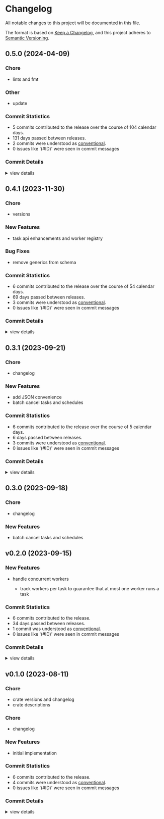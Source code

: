 # Changelog

All notable changes to this project will be documented in this file.

The format is based on [Keep a Changelog](https://keepachangelog.com/en/1.0.0/),
and this project adheres to [Semantic Versioning](https://semver.org/spec/v2.0.0.html).

## 0.5.0 (2024-04-09)

<csr-id-4ec05d470e7d49102328c54ece287d10e6cb1400/>
<csr-id-69034fa2aa7285b366acfc59296b8c9db7b88cff/>

### Chore

 - <csr-id-4ec05d470e7d49102328c54ece287d10e6cb1400/> lints and fmt

### Other

 - <csr-id-69034fa2aa7285b366acfc59296b8c9db7b88cff/> update

### Commit Statistics

<csr-read-only-do-not-edit/>

 - 5 commits contributed to the release over the course of 104 calendar days.
 - 131 days passed between releases.
 - 2 commits were understood as [conventional](https://www.conventionalcommits.org).
 - 0 issues like '(#ID)' were seen in commit messages

### Commit Details

<csr-read-only-do-not-edit/>

<details><summary>view details</summary>

 * **Uncategorized**
    - Release ora-worker v0.4.1, ora-store-sqlx v0.4.0, ora-graphql v0.5.0 ([`e69ed76`](https://github.com/tamasfe/ora/commit/e69ed7697e482d1235416d52e42bafa60d9f140c))
    - Release ora-timer v0.1.2, ora-util v0.1.1, ora-worker v0.4.1, ora-store-sqlx v0.4.0, ora-graphql v0.5.0, safety bump ora v0.5.0 ([`8ce026e`](https://github.com/tamasfe/ora/commit/8ce026ec3b761fd37d85a7bc373aa932d86771ea))
    - Update ([`69034fa`](https://github.com/tamasfe/ora/commit/69034fa2aa7285b366acfc59296b8c9db7b88cff))
    - Lints and fmt ([`4ec05d4`](https://github.com/tamasfe/ora/commit/4ec05d470e7d49102328c54ece287d10e6cb1400))
    - Release ora-worker v0.4.1 ([`35a4c53`](https://github.com/tamasfe/ora/commit/35a4c53c854af0502b830c5cd9bb48a4f511ac8d))
</details>

## 0.4.1 (2023-11-30)

<csr-id-83cfe826e8b543bdeead54c0f9500706fbb72a7b/>

### Chore

 - <csr-id-83cfe826e8b543bdeead54c0f9500706fbb72a7b/> versions

### New Features

 - <csr-id-d6279daf534d793811232a2b8e765e8cd520bff2/> task api enhancements and worker registry

### Bug Fixes

 - <csr-id-2c6d98603fc2fd58de707a1176fcbdb5dc6c6df1/> remove generics from schema

### Commit Statistics

<csr-read-only-do-not-edit/>

 - 6 commits contributed to the release over the course of 54 calendar days.
 - 69 days passed between releases.
 - 3 commits were understood as [conventional](https://www.conventionalcommits.org).
 - 0 issues like '(#ID)' were seen in commit messages

### Commit Details

<csr-read-only-do-not-edit/>

<details><summary>view details</summary>

 * **Uncategorized**
    - Release ora-graphql v0.4.1, ora v0.4.1 ([`a8315b4`](https://github.com/tamasfe/ora/commit/a8315b453a49f033cb3c1f1314864660df040b9a))
    - Remove generics from schema ([`2c6d986`](https://github.com/tamasfe/ora/commit/2c6d98603fc2fd58de707a1176fcbdb5dc6c6df1))
    - Release ora-common v0.1.2, ora-worker v0.4.0, ora-api v0.3.2, ora-macros v0.1.0, ora-timer v0.1.1, ora-scheduler v0.2.1, ora-store-memory v0.3.1, ora-store-sqlx v0.3.2, ora-test v0.3.1, ora v0.4.0 ([`20021a7`](https://github.com/tamasfe/ora/commit/20021a756ac91b3b4503d8f449cb2f000a31e40e))
    - Versions ([`83cfe82`](https://github.com/tamasfe/ora/commit/83cfe826e8b543bdeead54c0f9500706fbb72a7b))
    - Task api enhancements and worker registry ([`d6279da`](https://github.com/tamasfe/ora/commit/d6279daf534d793811232a2b8e765e8cd520bff2))
    - Release ora-client v0.2.1, ora-api v0.3.1, ora-store-sqlx v0.3.1, ora v0.3.1 ([`65c0b4f`](https://github.com/tamasfe/ora/commit/65c0b4f771df465e27ae27555fd8aa7c0f4b5126))
</details>

## 0.3.1 (2023-09-21)

<csr-id-fabc6d25ea8ef8706e44e8794b80af3943518942/>

### Chore

 - <csr-id-fabc6d25ea8ef8706e44e8794b80af3943518942/> changelog

### New Features

 - <csr-id-de0c4c558d3537449fb453d6072cd11700465868/> add JSON convenience
 - <csr-id-b2787bc3048e109582d34711874a42a28a7fff86/> batch cancel tasks and schedules

### Commit Statistics

<csr-read-only-do-not-edit/>

 - 6 commits contributed to the release over the course of 5 calendar days.
 - 6 days passed between releases.
 - 3 commits were understood as [conventional](https://www.conventionalcommits.org).
 - 0 issues like '(#ID)' were seen in commit messages

### Commit Details

<csr-read-only-do-not-edit/>

<details><summary>view details</summary>

 * **Uncategorized**
    - Release ora-graphql v0.3.1 ([`dbec850`](https://github.com/tamasfe/ora/commit/dbec850f7e1b6ab634fe103b7b098395ecacffe2))
    - Add JSON convenience ([`de0c4c5`](https://github.com/tamasfe/ora/commit/de0c4c558d3537449fb453d6072cd11700465868))
    - Release ora-worker v0.3.0, ora-api v0.3.0, ora-store-memory v0.3.0, ora-store-sqlx v0.3.0, ora-test v0.3.0, ora v0.3.0, ora-graphql v0.3.0, safety bump 5 crates ([`387ea7f`](https://github.com/tamasfe/ora/commit/387ea7fc0da2bdd9894415228f5e60e2f9716478))
    - Changelog ([`fabc6d2`](https://github.com/tamasfe/ora/commit/fabc6d25ea8ef8706e44e8794b80af3943518942))
    - Batch cancel tasks and schedules ([`b2787bc`](https://github.com/tamasfe/ora/commit/b2787bc3048e109582d34711874a42a28a7fff86))
    - Release ora-common v0.1.1, ora-api v0.2.1, ora-store-sqlx v0.2.1 ([`5a2e17a`](https://github.com/tamasfe/ora/commit/5a2e17a80948cbebb219861a9a0faed84b50b4e3))
</details>

## 0.3.0 (2023-09-18)

<csr-id-fabc6d25ea8ef8706e44e8794b80af3943518942/>

### Chore

 - <csr-id-fabc6d25ea8ef8706e44e8794b80af3943518942/> changelog

### New Features

 - <csr-id-b2787bc3048e109582d34711874a42a28a7fff86/> batch cancel tasks and schedules

## v0.2.0 (2023-09-15)

### New Features

 - <csr-id-933860bc82503d990938ad1925846eb0eecb0ee5/> handle concurrent workers
   - track workers per task to guarantee that at most one worker runs a task

### Commit Statistics

<csr-read-only-do-not-edit/>

 - 6 commits contributed to the release.
 - 34 days passed between releases.
 - 1 commit was understood as [conventional](https://www.conventionalcommits.org).
 - 0 issues like '(#ID)' were seen in commit messages

### Commit Details

<csr-read-only-do-not-edit/>

<details><summary>view details</summary>

 * **Uncategorized**
    - Release ora-graphql v0.2.0 ([`b03300e`](https://github.com/tamasfe/ora/commit/b03300e610ccf80601eca3931ab14c17af411e3f))
    - Release ora v0.2.0, ora-graphql v0.2.0 ([`8c044b0`](https://github.com/tamasfe/ora/commit/8c044b042544ea875fe5e992bfea211f7f4c30a2))
    - Release ora-store-sqlx v0.2.0, ora-test v0.2.0, ora v0.2.0, ora-graphql v0.2.0 ([`bc6f359`](https://github.com/tamasfe/ora/commit/bc6f359b246ce237690c05018afa07147731ee71))
    - Release ora-worker v0.2.1, ora-api v0.2.0, ora-store-memory v0.2.0, ora-store-sqlx v0.2.0, ora-test v0.2.0, ora v0.2.0, ora-graphql v0.2.0 ([`9c0812a`](https://github.com/tamasfe/ora/commit/9c0812a8005f496718406710c902c9de3346badc))
    - Release ora-scheduler v0.2.0, ora-client v0.2.0, ora-worker v0.2.0, ora-api v0.2.0, ora-store-memory v0.2.0, ora-store-sqlx v0.2.0, ora-test v0.2.0, ora v0.2.0, ora-graphql v0.2.0, safety bump 6 crates ([`3d59b5b`](https://github.com/tamasfe/ora/commit/3d59b5bcf244b6abbbda7e1feff30cb7931dc03f))
    - Handle concurrent workers ([`933860b`](https://github.com/tamasfe/ora/commit/933860bc82503d990938ad1925846eb0eecb0ee5))
</details>

## v0.1.0 (2023-08-11)

<csr-id-d5cca440df67e94bb0cc18f8572518459d4264f1/>
<csr-id-987061ed68939e994d097fb6c353921cbc353416/>
<csr-id-f40379b2fb458d0ef8d9ae5790c08564404f87fd/>

### Chore

 - <csr-id-d5cca440df67e94bb0cc18f8572518459d4264f1/> crate versions and changelog
 - <csr-id-987061ed68939e994d097fb6c353921cbc353416/> crate descriptions

### Chore

 - <csr-id-f40379b2fb458d0ef8d9ae5790c08564404f87fd/> changelog

### New Features

 - <csr-id-07c38305ea1c0ea48537aaac204698287bc44875/> initial implementation

### Commit Statistics

<csr-read-only-do-not-edit/>

 - 6 commits contributed to the release.
 - 4 commits were understood as [conventional](https://www.conventionalcommits.org).
 - 0 issues like '(#ID)' were seen in commit messages

### Commit Details

<csr-read-only-do-not-edit/>

<details><summary>view details</summary>

 * **Uncategorized**
    - Release ora-graphql v0.1.0 ([`0a5ecf9`](https://github.com/tamasfe/ora/commit/0a5ecf9815cd77d898f6568d43e5ebf989d24b9b))
    - Changelog ([`f40379b`](https://github.com/tamasfe/ora/commit/f40379b2fb458d0ef8d9ae5790c08564404f87fd))
    - Release ora-graphql v0.1.0 ([`0a1ed8c`](https://github.com/tamasfe/ora/commit/0a1ed8c1d8a1ebe0b360a87105ffe5185073d6c2))
    - Crate versions and changelog ([`d5cca44`](https://github.com/tamasfe/ora/commit/d5cca440df67e94bb0cc18f8572518459d4264f1))
    - Crate descriptions ([`987061e`](https://github.com/tamasfe/ora/commit/987061ed68939e994d097fb6c353921cbc353416))
    - Initial implementation ([`07c3830`](https://github.com/tamasfe/ora/commit/07c38305ea1c0ea48537aaac204698287bc44875))
</details>

